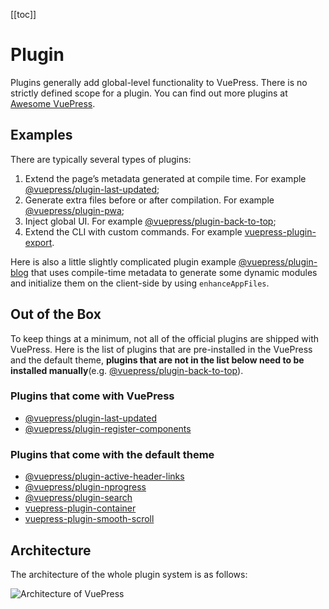 [[toc]]
# Plugin

Plugins generally add global-level functionality to VuePress. There is no strictly defined scope for a plugin. You can find out more plugins at [Awesome VuePress](https://github.com/vuepressjs/awesome-vuepress#plugins).

## Examples

There are typically several types of plugins:

1. Extend the page’s metadata generated at compile time. For example [@vuepress/plugin-last-updated](./official/plugin-last-updated.md);
2. Generate extra files before or after compilation. For example [@vuepress/plugin-pwa](./official/plugin-pwa.md);
3. Inject global UI. For example [@vuepress/plugin-back-to-top](./official/plugin-back-to-top.md);
4. Extend the CLI with custom commands. For example [vuepress-plugin-export](https://github.com/ulivz/vuepress-plugin-export).

Here is also a little slightly complicated plugin example [@vuepress/plugin-blog](https://vuepress-plugin-blog.ulivz.com) that uses compile-time metadata to generate some dynamic modules and initialize them on the client-side by using `enhanceAppFiles`.

## Out of the Box

To keep things at a minimum, not all of the official plugins are shipped with VuePress. Here is the list of plugins that are pre-installed in the VuePress and the default theme, **plugins that are not in the list below need to be installed manually**(e.g. [@vuepress/plugin-back-to-top](./official/plugin-back-to-top.md)).

### Plugins that come with VuePress

- [@vuepress/plugin-last-updated](./official/plugin-last-updated.md)
- [@vuepress/plugin-register-components](./official/plugin-register-components.md)

### Plugins that come with the default theme

- [@vuepress/plugin-active-header-links](./official/plugin-active-header-links.md)
- [@vuepress/plugin-nprogress](./official/plugin-nprogress.md)
- [@vuepress/plugin-search](./official/plugin-search.md)
- [vuepress-plugin-container](https://vuepress.github.io/plugins/container/)
- [vuepress-plugin-smooth-scroll](https://vuepress.github.io/plugins/smooth-scroll/)

## Architecture

The architecture of the whole plugin system is as follows:

![Architecture of VuePress](/architecture.png)
